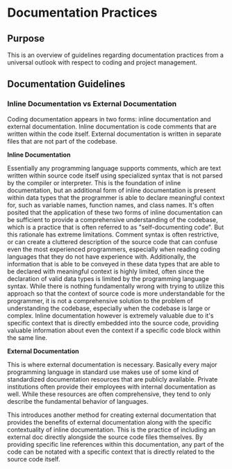 # Documentation Practices

## Purpose

This is an overview of guidelines regarding documentation practices from a universal outlook with respect to coding and project management.

## Documentation Guidelines

### Inline Documentation vs External Documentation

Coding documentation appears in two forms: inline documentation and external documentation. Inline documentation is code comments that are written within the code itself. External documentation is written in separate files that are not part of the codebase.

**Inline Documentation**

Essentially any programming language supports comments, which are text written within source code itself using specialized syntax that is not parsed by the compiler or interpreter. This is the foundation of inline documentation, but an additional form of inline documentation is present within data types that the programmer is able to declare meaningful context for, such as variable names, function names, and class names. It's often posited that the application of these two forms of inline documentation can be sufficient to provide a comprehensive understanding of the codebase, which is a practice that is often referred to as "self-documenting code". But this rationale has extreme limitations. Comment syntax is often restrictive, or can create a cluttered description of the source code that can confuse even the most experienced programmers, especially when reading coding languages that they do not have experience with. Additionally, the information that is able to be conveyed in these data types that are able to be declared with meaningful context is highly limited, often since the declaration of valid data types is limited by the programming language syntax. While there is nothing fundamentally wrong with trying to utilize this approach so that the context of source code is more understandable for the programmer, it is not a comprehensive solution to the problem of understanding the codebase, especially when the codebase is large or complex. Inline documentation however is extremely valuable due to it's specific context that is directly embedded into the source code, providing valuable information about even the context if a specific code block within the same line.

**External Documentation**

This is where external documentation is necessary. Basically every major programming language in standard use makes use of some kind of standardized documentation resources that are publicly available. Private institutions often provide their employees with internal documentation as well. While these resources are often comprehensive, they tend to only describe the fundamental behavior of languages.

This introduces another method for creating external documentation that provides the benefits of external documentation along with the specific contextuality of inline documentation. This is the practice of including an external doc directly alongside the source code files themselves. By providing specific line references within this documentation, any part of the code can be notated with a specific context that is directly related to the source code itself.
